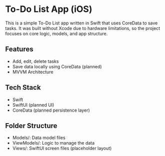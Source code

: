 # To-Do List App (iOS)

This is a simple To-Do List app written in Swift that uses CoreData to save tasks. It was built without Xcode due to hardware limitations, so the project focuses on core logic, models, and app structure.

## Features
- Add, edit, delete tasks
- Save data locally using CoreData (planned)
- MVVM Architecture

## Tech Stack
- Swift
- SwiftUI (planned UI)
- CoreData (planned persistence layer)

## Folder Structure
- Models/: Data model files
- ViewModels/: Logic to manage the data
- Views/: SwiftUI screen files (placeholder layout)
